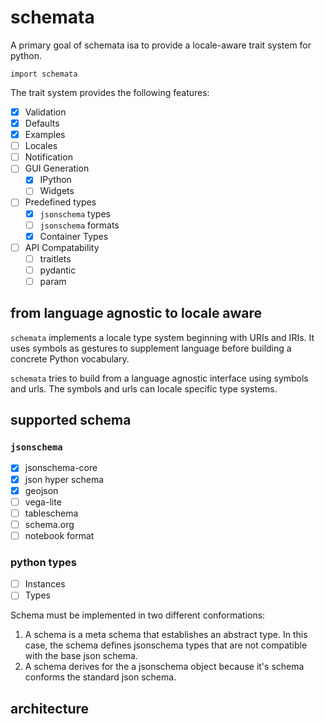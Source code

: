 # schemata

A primary goal of schemata isa to provide a locale-aware trait system for python.

    import schemata

The trait system provides the following features:

- [x] Validation
- [x] Defaults
- [x] Examples
- [ ] Locales
- [ ] Notification
- [ ] GUI Generation
  - [x] IPython
  - [ ] Widgets
- [ ] Predefined types
  - [x] `jsonschema` types
  - [ ] `jsonschema` formats
  - [x] Container Types
- [ ] API Compatability
  - [ ] traitlets
  - [ ] pydantic
  - [ ] param

## from language agnostic to locale aware

`schemata` implements a locale type system beginning with
URIs and IRIs. It uses symbols as gestures to supplement language
before building a concrete Python vocabulary.

`schemata` tries to build from a language agnostic interface using symbols and urls.
The symbols and urls can locale specific type systems.

## supported schema

### `jsonschema`

- [x] jsonschema-core
- [x] json hyper schema
- [x] geojson
- [ ] vega-lite
- [ ] tableschema
- [ ] schema.org
- [ ] notebook format

### python types

- [ ] Instances
- [ ] Types

Schema must be implemented in two different conformations:

1. A schema is a meta schema that establishes an abstract type. In this case, the schema defines jsonschema types
that are not compatible with the base json schema.
2. A schema derives for the a jsonschema object because it's schema conforms the standard json schema.

## architecture
